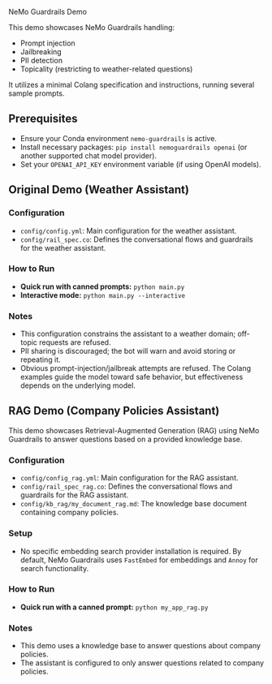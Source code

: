 NeMo Guardrails Demo

This demo showcases NeMo Guardrails handling:
- Prompt injection
- Jailbreaking
- PII detection
- Topicality (restricting to weather-related questions)

It utilizes a minimal Colang specification and instructions, running several sample prompts.

## Prerequisites
- Ensure your Conda environment `nemo-guardrails` is active.
- Install necessary packages: `pip install nemoguardrails openai` (or another supported chat model provider).
- Set your `OPENAI_API_KEY` environment variable (if using OpenAI models).

## Original Demo (Weather Assistant)

### Configuration
- `config/config.yml`: Main configuration for the weather assistant.
- `config/rail_spec.co`: Defines the conversational flows and guardrails for the weather assistant.

### How to Run
- **Quick run with canned prompts:**
  `python main.py`
- **Interactive mode:**
  `python main.py --interactive`

### Notes
- This configuration constrains the assistant to a weather domain; off-topic requests are refused.
- PII sharing is discouraged; the bot will warn and avoid storing or repeating it.
- Obvious prompt-injection/jailbreak attempts are refused. The Colang examples guide the model toward safe behavior, but effectiveness depends on the underlying model.

## RAG Demo (Company Policies Assistant)

This demo showcases Retrieval-Augmented Generation (RAG) using NeMo Guardrails to answer questions based on a provided knowledge base.

### Configuration
- `config/config_rag.yml`: Main configuration for the RAG assistant.
- `config/rail_spec_rag.co`: Defines the conversational flows and guardrails for the RAG assistant.
- `config/kb_rag/my_document_rag.md`: The knowledge base document containing company policies.

### Setup
- No specific embedding search provider installation is required. By default, NeMo Guardrails uses `FastEmbed` for embeddings and `Annoy` for search functionality.

### How to Run
- **Quick run with a canned prompt:**
  `python my_app_rag.py`

### Notes
- This demo uses a knowledge base to answer questions about company policies.
- The assistant is configured to only answer questions related to company policies.
